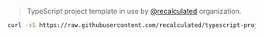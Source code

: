 > TypeScript project template in use by [@recalculated](https://github.com/recalculated) organization.

```sh
curl -sS https://raw.githubusercontent.com/recalculated/typescript-project/main/make.sh >> make.sh && source make.sh
```